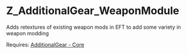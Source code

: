 # Z_AdditionalGear_WeaponModule
Adds retextures of existing weapon mods in EFT to add some variety in weapon modding

Requires: [AdditionalGear - Core](http://mods.sp-tarkov.com/files/file/18-additionalgear-core/)
